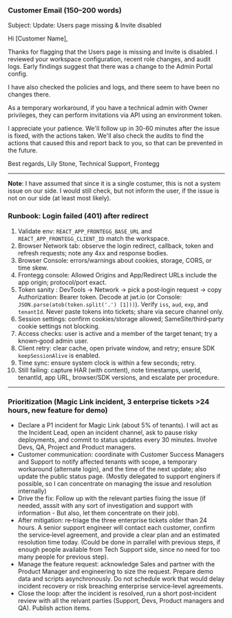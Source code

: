 ### Customer Email (150–200 words)

Subject: Update: Users page missing & Invite disabled

Hi [Customer Name],

Thanks for flagging that the Users page is missing and Invite is disabled. I reviewed your workspace configuration, recent role changes, and audit logs. Early findings suggest that there was a change to the Admin Portal config. 

I have also checked the policies and logs, and there seem to have been no changes there.

As a temporary workaround, if you have a technical admin with Owner privileges, they can perform invitations via API using an environment token.

I appreciate your patience. We'll follow up in 30-60 minutes after the issue is fixed, with the actions taken. 
We'll also check the audits to find the actions that caused this and report back to you, so that can be prevented in the future.

Best regards,
Lily Stone,
Technical Support,
Frontegg

---

**Note**: I have assumed that since it is a single costumer, this is not a system issue on our side. I would still check, but not inform the user, if the issue is not on our side (at least most likely).

### Runbook: Login failed (401) after redirect

1) Validate env: `REACT_APP_FRONTEGG_BASE_URL` and `REACT_APP_FRONTEGG_CLIENT_ID` match the workspace.
2) Browser Network tab: observe the login redirect, callback, token and refresh requests; note any 4xx and response bodies.
3) Browser Console: errors/warnings about cookies, storage, CORS, or time skew.
4) Frontegg console: Allowed Origins and App/Redirect URLs include the app origin; protocol/port exact.
5) Token sanity : DevTools → Network → pick a post‑login request → copy Authorization: Bearer token. Decode at jwt.io (or Console: `JSON.parse(atob(token.split('.') [1]))`). Verify `iss`, `aud`, `exp`, and `tenantId`. Never paste tokens into tickets; share via secure channel only.
6) Session settings: confirm cookies/storage allowed; SameSite/third‑party cookie settings not blocking.
7) Access checks: user is active and a member of the target tenant; try a known‑good admin user.
8) Client retry: clear cache, open private window, and retry; ensure SDK `keepSessionAlive` is enabled.
9) Time sync: ensure system clock is within a few seconds; retry.
10) Still failing: capture HAR (with content), note timestamps, userId, tenantId, app URL, browser/SDK versions, and escalate per procedure.

---

### Prioritization (Magic Link incident, 3 enterprise tickets >24 hours, new feature for demo)

- Declare a P1 incident for Magic Link (about 5% of tenants). I will act as the Incident Lead, open an incident channel, ask to pause risky deployments, and commit to status updates every 30 minutes. Involve Devs, QA, Project and Product managers. 
- Customer communication: coordinate with Customer Success Managers and Support to notify affected tenants with scope, a temporary workaround (alternate login), and the time of the next update; also update the public status page. (Mostly delegated to support enginers if possible, so I can concentrate on managing the issue and resolution internally)
- Drive the fix: Follow up with the relevant parties fixing the issue (if needed, asssit with any sort of investigation and support with information - But also, let them concentrate on their job).
- After mitigation: re‑triage the three enterprise tickets older than 24 hours. A senior support engineer will contact each customer, confirm the service‑level agreement, and provide a clear plan and an estimated resolution time today. (Could be done in parrallel with previous steps, if enough people available from Tech Support side, since no need for too many people for previous step).
- Manage the feature request: acknowledge Sales and partner with the Product Manager and engineering to size the request. Prepare demo data and scripts asynchronously. Do not schedule work that would delay incident recovery or risk breaching enterprise service‑level agreements.
- Close the loop: after the incident is resolved, run a short post‑incident review with all the relvant parties (Support, Devs, Product managers and QA). Publish action items.